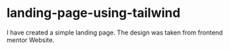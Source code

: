 # landing-page-using-tailwind
I have created a simple landing page. The design  was taken from frontend mentor Website.
